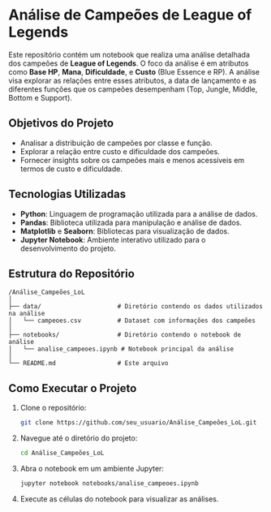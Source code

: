 # Análise de Campeões de League of Legends

Este repositório contém um notebook que realiza uma análise detalhada dos campeões de **League of Legends**. O foco da análise é em atributos como **Base HP**, **Mana**, **Dificuldade**, e **Custo** (Blue Essence e RP). A análise visa explorar as relações entre esses atributos, a data de lançamento e as diferentes funções que os campeões desempenham (Top, Jungle, Middle, Bottom e Support).

## Objetivos do Projeto

- Analisar a distribuição de campeões por classe e função.
- Explorar a relação entre custo e dificuldade dos campeões.
- Fornecer insights sobre os campeões mais e menos acessíveis em termos de custo e dificuldade.

## Tecnologias Utilizadas

- **Python**: Linguagem de programação utilizada para a análise de dados.
- **Pandas**: Biblioteca utilizada para manipulação e análise de dados.
- **Matplotlib** e **Seaborn**: Bibliotecas para visualização de dados.
- **Jupyter Notebook**: Ambiente interativo utilizado para o desenvolvimento do projeto.

## Estrutura do Repositório

```
/Análise_Campeões_LoL
│
├── data/                     # Diretório contendo os dados utilizados na análise
│   └── campeoes.csv          # Dataset com informações dos campeões
│
├── notebooks/                # Diretório contendo o notebook de análise
│   └── analise_campeoes.ipynb # Notebook principal da análise
│
└── README.md                 # Este arquivo
```

## Como Executar o Projeto

1. Clone o repositório:
   ```bash
   git clone https://github.com/seu_usuario/Análise_Campeões_LoL.git
   ```

2. Navegue até o diretório do projeto:
   ```bash
   cd Análise_Campeões_LoL
   ```

3. Abra o notebook em um ambiente Jupyter:
   ```bash
   jupyter notebook notebooks/analise_campeoes.ipynb
   ```

4. Execute as células do notebook para visualizar as análises.


